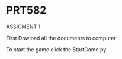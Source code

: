 # PRT582<br />

ASSIGMENT 1<br />

First Dowload all the documents to computer<br />

To start the game click the StartGame.py<br />


